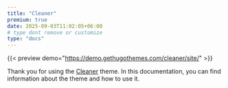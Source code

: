 ```yaml
---
title: "Cleaner"
premium: true
date: 2025-09-03T11:02:05+06:00
# type dont remove or customize
type: "docs"
---
```


{{< preview demo="https://demo.gethugothemes.com/cleaner/site/" >}}

Thank you for using the [Cleaner](https://gethugothemes.com/products/cleaner/) theme. In this documentation, you can find information about the theme and how to use it.
